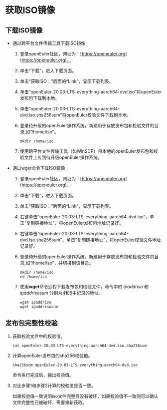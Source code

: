 # 获取ISO镜像<a name="ZH-CN_TOPIC_0227389895"></a>

## 下载ISO镜像<a name="section18587122144716"></a>

-   通过跨平台文件传输工具下载ISO镜像
    1.  登录openEuler社区，网址为：[https://openeuler.org](https://openeuler.org)。
    2.  单击“下载”，进入下载页面。
    3.  单击“获取ISO：”后面的“Link”，显示下载列表。
    4.  <a name="li12471102810496"></a>单击“openEuler-20.03-LTS-everything-aarch64-dvd.iso”将openEuler发布包下载到本地。
    5.  <a name="li1585718426494"></a>单击“openEuler-20.03-LTS-everything-aarch64-dvd.iso.sha256sum”将openEuler校验文件下载到本地。
    6.  登录待升级的openEuler操作系统，新建用于存放发布包和检验文件的目录,如“/home/iso”。

        ```
        mkdir /home/iso
        ```

    7.  使用跨平台文件传输工具（如WinSCP）将本地的openEuler发布包和校验文件上传到待升级openEuler操作系统。

-   通过wget命令下载ISO镜像
    1.  登录openEuler社区，网址为：[https://openeuler.org](https://openeuler.org)。
    2.  单击“下载”，进入下载页面。
    3.  单击“获取ISO：”后面的“Link”，显示下载列表。
    4.  右键单击“openEuler-20.03-LTS-everything-aarch64-dvd.iso”，单击“复制链接地址”，将openEuler发布包地址记录好。
    5.  右键单击“openEuler-20.03-LTS-everything-aarch64-dvd.iso.sha256sum”，单击“复制链接地址”，将openEuler校验文件地址记录好。
    6.  登录待升级的openEuler操作系统，新建用于存放发布包和检验文件的目录,如“/home/iso”，并切换到该目录。

        ```
        mkdir /home/iso
        cd /home/iso
        ```

    7.  使用**wget**命令远程下载发布包和检验文件，命令中的  _ipaddriso_  和  _ipaddrisosum_  分别为[4](#li12471102810496)和[5](#li1585718426494)中记录的地址。

        ```
        wget ipaddriso
        wget ipaddrisosum
        ```



## 发布包完整性校验<a name="section104307331869"></a>

1.  获取校验文件中的校验值。

    ```
    cat openEuler-20.03-LTS-everything-aarch64-dvd.iso.sha256sum
    ```

2.  计算openEuler发布包的sha256校验值。

    ```
    sha256sum openEuler-20.03-LTS-everything-aarch64-dvd.iso
    ```

    命令执行完成后，输出校验值。

3.  对比步骤1和步骤2计算的校验值是否一致。

    如果校验值一致说明iso文件完整性没有破坏，如果校验值不一致则可以确认文件完整性已被破坏，需要重新获取。


